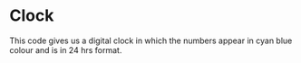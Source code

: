# Clock
This code gives us a digital clock in which the numbers appear in cyan blue colour and is in 24 hrs format.
